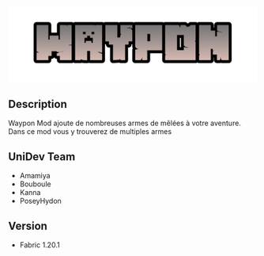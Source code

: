 ![Waypon](waypon_banniere.png)


## Description
Waypon Mod ajoute de nombreuses armes de mêlées à votre aventure. Dans ce mod vous y trouverez de multiples armes

## UniDev Team
- Amamiya
- Bouboule
- Kanna
- PoseyHydon

## Version
- Fabric 1.20.1


